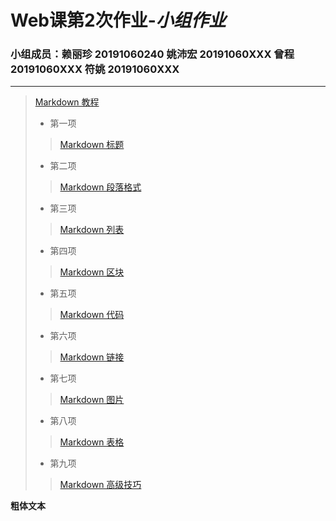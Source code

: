 # Web课第2次作业-_小组作业_
### 小组成员：赖丽珍 20191060240 姚沛宏 20191060XXX 曾程 20191060XXX 符姚 20191060XXX
----------

>[Markdown 教程](https://www.runoob.com/markdown/md-title.html)
>* 第一项
 >>[Markdown 标题](https://www.runoob.com/markdown/md-title.html)
>
>* 第二项
 >>[Markdown 段落格式](https://www.runoob.com/markdown/md-paragraph.html)
>
>* 第三项
 >>[Markdown 列表](https://www.runoob.com/markdown/md-lists.html)
>
>* 第四项
 >>[Markdown 区块](https://www.runoob.com/markdown/md-block.html)
>
>* 第五项
 >>[Markdown 代码](https://www.runoob.com/markdown/md-code.html)
>
>* 第六项
 >>[Markdown 链接](https://www.runoob.com/markdown/md-link.html)
>
>* 第七项
 >>[Markdown 图片](https://www.runoob.com/markdown/md-image.html)
>
>* 第八项
 >>[Markdown 表格](https://www.runoob.com/markdown/md-table.html)
>
>* 第九项
 >>[Markdown 高级技巧](https://www.runoob.com/markdown/md-advance.html)
>
**粗体文本**
